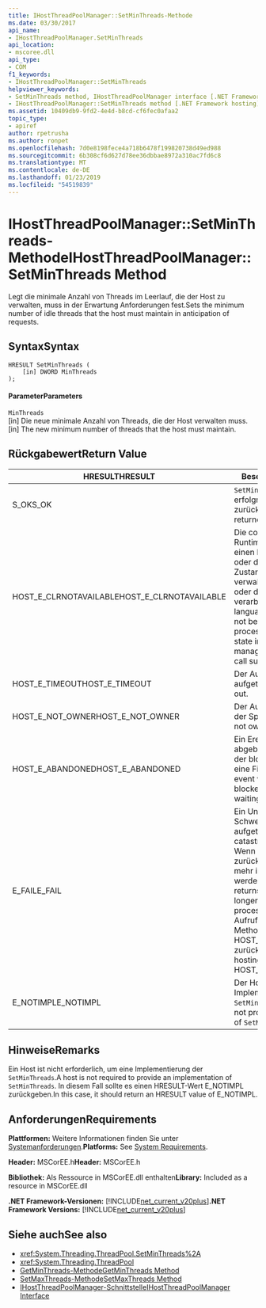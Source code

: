 ```yaml
---
title: IHostThreadPoolManager::SetMinThreads-Methode
ms.date: 03/30/2017
api_name:
- IHostThreadPoolManager.SetMinThreads
api_location:
- mscoree.dll
api_type:
- COM
f1_keywords:
- IHostThreadPoolManager::SetMinThreads
helpviewer_keywords:
- SetMinThreads method, IHostThreadPoolManager interface [.NET Framework hosting]
- IHostThreadPoolManager::SetMinThreads method [.NET Framework hosting]
ms.assetid: 10409db9-9fd2-4e4d-b8cd-cf6fec0afaa2
topic_type:
- apiref
author: rpetrusha
ms.author: ronpet
ms.openlocfilehash: 7d0e8198fece4a718b6478f199820738d49ed988
ms.sourcegitcommit: 6b308cf6d627d78ee36dbbae8972a310ac7fd6c8
ms.translationtype: MT
ms.contentlocale: de-DE
ms.lasthandoff: 01/23/2019
ms.locfileid: "54519839"
---
```

# <a name="ihostthreadpoolmanagersetminthreads-method"></a><span data-ttu-id="a0af8-102">IHostThreadPoolManager::SetMinThreads-Methode</span><span class="sxs-lookup"><span data-stu-id="a0af8-102">IHostThreadPoolManager::SetMinThreads Method</span></span>
<span data-ttu-id="a0af8-103">Legt die minimale Anzahl von Threads im Leerlauf, die der Host zu verwalten, muss in der Erwartung Anforderungen fest.</span><span class="sxs-lookup"><span data-stu-id="a0af8-103">Sets the minimum number of idle threads that the host must maintain in anticipation of requests.</span></span>  
  
## <a name="syntax"></a><span data-ttu-id="a0af8-104">Syntax</span><span class="sxs-lookup"><span data-stu-id="a0af8-104">Syntax</span></span>  
  
```  
HRESULT SetMinThreads (  
    [in] DWORD MinThreads  
);  
```  
  
#### <a name="parameters"></a><span data-ttu-id="a0af8-105">Parameter</span><span class="sxs-lookup"><span data-stu-id="a0af8-105">Parameters</span></span>  
 `MinThreads`  
 <span data-ttu-id="a0af8-106">[in] Die neue minimale Anzahl von Threads, die der Host verwalten muss.</span><span class="sxs-lookup"><span data-stu-id="a0af8-106">[in] The new minimum number of threads that the host must maintain.</span></span>  
  
## <a name="return-value"></a><span data-ttu-id="a0af8-107">Rückgabewert</span><span class="sxs-lookup"><span data-stu-id="a0af8-107">Return Value</span></span>  
  
|<span data-ttu-id="a0af8-108">HRESULT</span><span class="sxs-lookup"><span data-stu-id="a0af8-108">HRESULT</span></span>|<span data-ttu-id="a0af8-109">Beschreibung</span><span class="sxs-lookup"><span data-stu-id="a0af8-109">Description</span></span>|  
|-------------|-----------------|  
|<span data-ttu-id="a0af8-110">S_OK</span><span class="sxs-lookup"><span data-stu-id="a0af8-110">S_OK</span></span>|<span data-ttu-id="a0af8-111">`SetMinThreads` wurde erfolgreich zurückgegeben.</span><span class="sxs-lookup"><span data-stu-id="a0af8-111">`SetMinThreads` returned successfully.</span></span>|  
|<span data-ttu-id="a0af8-112">HOST_E_CLRNOTAVAILABLE</span><span class="sxs-lookup"><span data-stu-id="a0af8-112">HOST_E_CLRNOTAVAILABLE</span></span>|<span data-ttu-id="a0af8-113">Die common Language Runtime (CLR) wurde nicht in einen Prozess geladen wurde, oder die CLR ist in einem Zustand, in dem nicht verwalteten Code ausführen oder den Aufruf erfolgreich zu verarbeiten.</span><span class="sxs-lookup"><span data-stu-id="a0af8-113">The common language runtime (CLR) has not been loaded into a process, or the CLR is in a state in which it cannot run managed code or process the call successfully.</span></span>|  
|<span data-ttu-id="a0af8-114">HOST_E_TIMEOUT</span><span class="sxs-lookup"><span data-stu-id="a0af8-114">HOST_E_TIMEOUT</span></span>|<span data-ttu-id="a0af8-115">Der Aufruf ist ein Timeout aufgetreten.</span><span class="sxs-lookup"><span data-stu-id="a0af8-115">The call timed out.</span></span>|  
|<span data-ttu-id="a0af8-116">HOST_E_NOT_OWNER</span><span class="sxs-lookup"><span data-stu-id="a0af8-116">HOST_E_NOT_OWNER</span></span>|<span data-ttu-id="a0af8-117">Der Aufrufer ist nicht Besitzer der Sperre.</span><span class="sxs-lookup"><span data-stu-id="a0af8-117">The caller does not own the lock.</span></span>|  
|<span data-ttu-id="a0af8-118">HOST_E_ABANDONED</span><span class="sxs-lookup"><span data-stu-id="a0af8-118">HOST_E_ABANDONED</span></span>|<span data-ttu-id="a0af8-119">Ein Ereignis wurde abgebrochen, während sich der blockierte Thread oder eine Fiber darauf gewartet.</span><span class="sxs-lookup"><span data-stu-id="a0af8-119">An event was canceled while a blocked thread or fiber was waiting on it.</span></span>|  
|<span data-ttu-id="a0af8-120">E_FAIL</span><span class="sxs-lookup"><span data-stu-id="a0af8-120">E_FAIL</span></span>|<span data-ttu-id="a0af8-121">Ein Unbekannter Schwerwiegender Fehler ist aufgetreten.</span><span class="sxs-lookup"><span data-stu-id="a0af8-121">An unknown catastrophic failure occurred.</span></span> <span data-ttu-id="a0af8-122">Wenn eine Methode E_FAIL zurückgibt, ist die CLR nicht mehr im Prozess verwendet werden.</span><span class="sxs-lookup"><span data-stu-id="a0af8-122">When a method returns E_FAIL, the CLR is no longer usable within the process.</span></span> <span data-ttu-id="a0af8-123">Nachfolgende Aufrufe zum Hosten der Methoden HOST_E_CLRNOTAVAILABLE zurück.</span><span class="sxs-lookup"><span data-stu-id="a0af8-123">Subsequent calls to hosting methods return HOST_E_CLRNOTAVAILABLE.</span></span>|  
|<span data-ttu-id="a0af8-124">E_NOTIMPL</span><span class="sxs-lookup"><span data-stu-id="a0af8-124">E_NOTIMPL</span></span>|<span data-ttu-id="a0af8-125">Der Host stellt keine Implementierung von `SetMinThreads`.</span><span class="sxs-lookup"><span data-stu-id="a0af8-125">The host does not provide an implementation of `SetMinThreads`.</span></span>|  
  
## <a name="remarks"></a><span data-ttu-id="a0af8-126">Hinweise</span><span class="sxs-lookup"><span data-stu-id="a0af8-126">Remarks</span></span>  
 <span data-ttu-id="a0af8-127">Ein Host ist nicht erforderlich, um eine Implementierung der `SetMinThreads`.</span><span class="sxs-lookup"><span data-stu-id="a0af8-127">A host is not required to provide an implementation of `SetMinThreads`.</span></span> <span data-ttu-id="a0af8-128">In diesem Fall sollte es einen HRESULT-Wert E_NOTIMPL zurückgeben.</span><span class="sxs-lookup"><span data-stu-id="a0af8-128">In this case, it should return an HRESULT value of E_NOTIMPL.</span></span>  
  
## <a name="requirements"></a><span data-ttu-id="a0af8-129">Anforderungen</span><span class="sxs-lookup"><span data-stu-id="a0af8-129">Requirements</span></span>  
 <span data-ttu-id="a0af8-130">**Plattformen:** Weitere Informationen finden Sie unter [Systemanforderungen](../../../../docs/framework/get-started/system-requirements.md).</span><span class="sxs-lookup"><span data-stu-id="a0af8-130">**Platforms:** See [System Requirements](../../../../docs/framework/get-started/system-requirements.md).</span></span>  
  
 <span data-ttu-id="a0af8-131">**Header:** MSCorEE.h</span><span class="sxs-lookup"><span data-stu-id="a0af8-131">**Header:** MSCorEE.h</span></span>  
  
 <span data-ttu-id="a0af8-132">**Bibliothek:** Als Ressource in MSCorEE.dll enthalten</span><span class="sxs-lookup"><span data-stu-id="a0af8-132">**Library:** Included as a resource in MSCorEE.dll</span></span>  
  
 <span data-ttu-id="a0af8-133">**.NET Framework-Versionen:** [!INCLUDE[net_current_v20plus](../../../../includes/net-current-v20plus-md.md)]</span><span class="sxs-lookup"><span data-stu-id="a0af8-133">**.NET Framework Versions:** [!INCLUDE[net_current_v20plus](../../../../includes/net-current-v20plus-md.md)]</span></span>  
  
## <a name="see-also"></a><span data-ttu-id="a0af8-134">Siehe auch</span><span class="sxs-lookup"><span data-stu-id="a0af8-134">See also</span></span>
- <xref:System.Threading.ThreadPool.SetMinThreads%2A>
- <xref:System.Threading.ThreadPool>
- [<span data-ttu-id="a0af8-135">GetMinThreads-Methode</span><span class="sxs-lookup"><span data-stu-id="a0af8-135">GetMinThreads Method</span></span>](../../../../docs/framework/unmanaged-api/hosting/ihostthreadpoolmanager-getminthreads-method.md)
- [<span data-ttu-id="a0af8-136">SetMaxThreads-Methode</span><span class="sxs-lookup"><span data-stu-id="a0af8-136">SetMaxThreads Method</span></span>](../../../../docs/framework/unmanaged-api/hosting/ihostthreadpoolmanager-setmaxthreads-method.md)
- [<span data-ttu-id="a0af8-137">IHostThreadPoolManager-Schnittstelle</span><span class="sxs-lookup"><span data-stu-id="a0af8-137">IHostThreadPoolManager Interface</span></span>](../../../../docs/framework/unmanaged-api/hosting/ihostthreadpoolmanager-interface.md)
